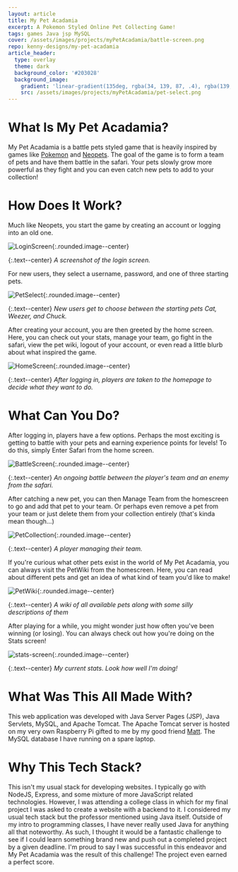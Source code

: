 ```yaml
---
layout: article
title: My Pet Acadamia
excerpt: A Pokemon Styled Online Pet Collecting Game!
tags: games Java jsp MySQL
cover: /assets/images/projects/myPetAcadamia/battle-screen.png
repo: kenny-designs/my-pet-acadamia
article_header:
  type: overlay
  theme: dark
  background_color: '#203028'
  background_image:
    gradient: 'linear-gradient(135deg, rgba(34, 139, 87, .4), rgba(139, 34, 139, .4))'
    src: /assets/images/projects/myPetAcadamia/pet-select.png
---
```


# What Is My Pet Acadamia?
My Pet Acadamia is a battle pets styled game that is heavily inspired by games like
[Pokemon](https://en.wikipedia.org/wiki/Pok%C3%A9mon) and [Neopets](http://www.neopets.com/).
The goal of the game is to form a team of pets and have them battle in the safari.
Your pets slowly grow more powerful as they fight and you can even catch new pets
to add to your collection!

# How Does It Work?
Much like Neopets, you start the game by creating an account or logging into an
old one.

![LoginScreen](/assets/images/projects/myPetAcadamia/login-screen.png){:.rounded.image--center}

{:.text--center}
*A screenshot of the login screen.*

For new users, they select a username, password, and one of three starting pets.

![PetSelect](/assets/images/projects/myPetAcadamia/pet-select.png){:.rounded.image--center}

{:.text--center}
*New users get to choose between the starting pets Cat, Weezer, and Chuck.*

After creating your account, you are then greeted by the home screen. Here, you can
check out your stats, manage your team, go fight in the safari, view the pet wiki,
logout of your account, or even read a little blurb about what inspired the game.

![HomeScreen](/assets/images/projects/myPetAcadamia/home-screen.png){:.rounded.image--center}

{:.text--center}
*After logging in, players are taken to the homepage to decide what they want to do.*

# What Can You Do?
After logging in, players have a few options. Perhaps the most exciting is getting
to battle with your pets and earning experience points for levels! To do this,
simply Enter Safari from the home screen.

![BattleScreen](/assets/images/projects/myPetAcadamia/battle-screen.png){:.rounded.image--center}

{:.text--center}
*An ongoing battle between the player's team and an enemy from the safari.*

After catching a new pet, you can then Manage Team from the homescreen to go and
add that pet to your team. Or perhaps even remove a pet from your team or just
delete them from your collection entirely (that's kinda mean though...)

![PetCollection](/assets/images/projects/myPetAcadamia/pet-collection.png){:.rounded.image--center}

{:.text--center}
*A player managing their team.*

If you're curious what other pets exist in the world of My Pet Acadamia, you can
always visit the PetWiki from the homescreen. Here, you can read about different
pets and get an idea of what kind of team you'd like to make!

![PetWiki](/assets/images/projects/myPetAcadamia/pet-wiki.png){:.rounded.image--center}

{:.text--center}
*A wiki of all available pets along with some silly descriptions of them*

After playing for a while, you might wonder just how often you've been winning
(or losing). You can always check out how you're doing on the Stats screen!

![stats-screen](/assets/images/projects/myPetAcadamia/stats-screen.png){:.rounded.image--center}

{:.text--center}
*My current stats. Look how well I'm doing!*

# What Was This All Made With?
This web application was developed with Java Server Pages (JSP), Java Servlets,
MySQL, and Apache Tomcat. The Apache Tomcat server is hosted on my very own
Raspberry Pi gifted to me by my good friend [Matt](https://github.com/mattlol85).
The MySQL database I have running on a spare laptop.

# Why This Tech Stack?
This isn't my usual stack for developing websites. I typically go with NodeJS,
Express, and some mixture of more JavaScript related technologies. However, I was
attending a college class in which for my final project I was asked to create a website
with a backend to it. I considered my usual tech stack but the professor mentioned
using Java itself. Outside of my intro to programming classes, I have never really
used Java for anything all that noteworthy. As such, I thought it would be a fantastic
challenge to see if I could learn something brand new and push out a completed
project by a given deadline. I'm proud to say I was successful in this endeavor
and My Pet Acadamia was the result of this challenge! The project even earned a
perfect score.

